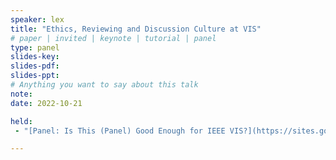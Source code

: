 ```yaml
---
speaker: lex
title: "Ethics, Reviewing and Discussion Culture at VIS"
# paper | invited | keynote | tutorial | panel
type: panel
slides-key: 
slides-pdf:
slides-ppt: 
# Anything you want to say about this talk
note:
date: 2022-10-21

held:
 - "[Panel: Is This (Panel) Good Enough for IEEE VIS?](https://sites.google.com/view/goodenoughforvis/home), IEEE VIS, 2022-10-21."

---
```

